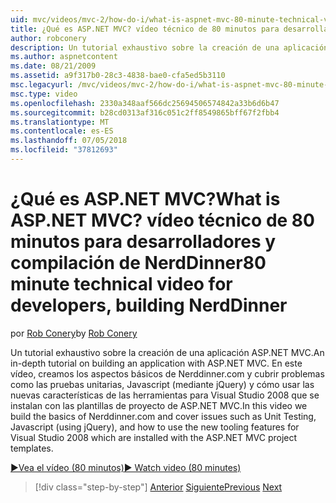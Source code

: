 ```yaml
---
uid: mvc/videos/mvc-2/how-do-i/what-is-aspnet-mvc-80-minute-technical-video-for-developers-building-nerddinner
title: ¿Qué es ASP.NET MVC? vídeo técnico de 80 minutos para desarrolladores y compilación de NerdDinner | Microsoft Docs
author: robconery
description: Un tutorial exhaustivo sobre la creación de una aplicación ASP.NET MVC. En este vídeo, creamos los aspectos básicos de Nerddinner.com y cubrir problemas, como pruebas unitarias...
ms.author: aspnetcontent
ms.date: 08/21/2009
ms.assetid: a9f317b0-28c3-4838-bae0-cfa5ed5b3110
msc.legacyurl: /mvc/videos/mvc-2/how-do-i/what-is-aspnet-mvc-80-minute-technical-video-for-developers-building-nerddinner
msc.type: video
ms.openlocfilehash: 2330a348aaf566dc25694506574842a33b6d6b47
ms.sourcegitcommit: b28cd0313af316c051c2ff8549865bff67f2fbb4
ms.translationtype: MT
ms.contentlocale: es-ES
ms.lasthandoff: 07/05/2018
ms.locfileid: "37812693"
---
```

<a name="what-is-aspnet-mvc-80-minute-technical-video-for-developers-building-nerddinner"></a><span data-ttu-id="2efb2-105">¿Qué es ASP.NET MVC?</span><span class="sxs-lookup"><span data-stu-id="2efb2-105">What is ASP.NET MVC?</span></span> <span data-ttu-id="2efb2-106">vídeo técnico de 80 minutos para desarrolladores y compilación de NerdDinner</span><span class="sxs-lookup"><span data-stu-id="2efb2-106">80 minute technical video for developers, building NerdDinner</span></span>
====================
<span data-ttu-id="2efb2-107">por [Rob Conery](https://github.com/robconery)</span><span class="sxs-lookup"><span data-stu-id="2efb2-107">by [Rob Conery](https://github.com/robconery)</span></span>

<span data-ttu-id="2efb2-108">Un tutorial exhaustivo sobre la creación de una aplicación ASP.NET MVC.</span><span class="sxs-lookup"><span data-stu-id="2efb2-108">An in-depth tutorial on building an application with ASP.NET MVC.</span></span> <span data-ttu-id="2efb2-109">En este vídeo, creamos los aspectos básicos de Nerddinner.com y cubrir problemas como las pruebas unitarias, Javascript (mediante jQuery) y cómo usar las nuevas características de las herramientas para Visual Studio 2008 que se instalan con las plantillas de proyecto de ASP.NET MVC.</span><span class="sxs-lookup"><span data-stu-id="2efb2-109">In this video we build the basics of Nerddinner.com and cover issues such as Unit Testing, Javascript (using jQuery), and how to use the new tooling features for Visual Studio 2008 which are installed with the ASP.NET MVC project templates.</span></span>

[<span data-ttu-id="2efb2-110">&#9654;Vea el vídeo (80 minutos)</span><span class="sxs-lookup"><span data-stu-id="2efb2-110">&#9654; Watch video (80 minutes)</span></span>](https://channel9.msdn.com/Blogs/ASP-NET-Site-Videos/what-is-aspnet-mvc-80-minute-technical-video-for-developers-building-nerddinner)

> [!div class="step-by-step"]
> <span data-ttu-id="2efb2-111">[Anterior](displaying-a-table-of-database-data.md)
> [Siguiente](why-aspnet-mvc-3-minute-overview-video-for-decision-makers.md)</span><span class="sxs-lookup"><span data-stu-id="2efb2-111">[Previous](displaying-a-table-of-database-data.md)
[Next](why-aspnet-mvc-3-minute-overview-video-for-decision-makers.md)</span></span>
